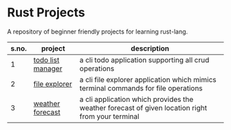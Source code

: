 # Rust Projects
A repository of beginner friendly projects for learning rust-lang.

| s.no. | project                                   | description   |
| ----- | ----------------------------------------- | ------------- |
| 1     | [todo list manager](./rust-todo-cli)      | a cli todo application supporting all crud operations |
| 2     | [file explorer](./rust-file-explorer)     | a cli file explorer application which mimics terminal commands for file operations |
| 3     | [weather forecast](./rust-weather-fetcher/)     | a cli application which provides the weather forecast of given location right from your terminal |